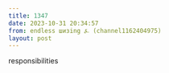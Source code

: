 ```yaml
---
title: 1347
date: 2023-10-31 20:34:57
from: endless шизing ⍼ (channel1162404975)
layout: post
---
```


responsibilities
